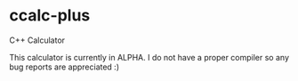 # ccalc-plus
C++ Calculator



This calculator is currently in ALPHA. I do not have a proper compiler so any bug reports are appreciated :)
